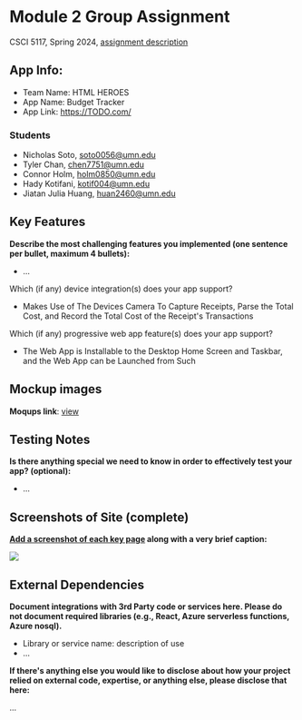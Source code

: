 # Module 2 Group Assignment

CSCI 5117, Spring 2024, [assignment description](https://canvas.umn.edu/courses/413159/pages/project-2)

## App Info:

* Team Name: HTML HEROES
* App Name: Budget  Tracker
* App Link: <https://TODO.com/>

### Students

* Nicholas Soto, soto0056@umn.edu
* Tyler Chan, chen7751@umn.edu
* Connor Holm, holm0850@umn.edu
* Hady Kotifani, kotif004@umn.edu
* Jiatan Julia Huang, huan2460@umn.edu


## Key Features

**Describe the most challenging features you implemented
(one sentence per bullet, maximum 4 bullets):**

* ...

Which (if any) device integration(s) does your app support?

* Makes Use of The Devices Camera To Capture Receipts, Parse the Total Cost, and Record the Total Cost of the Receipt's Transactions

Which (if any) progressive web app feature(s) does your app support?

* The Web App is Installable to the Desktop Home Screen and Taskbar, and the Web App can be Launched from Such 

## Mockup images

<!--**[Add images/photos that show your mockup](https://stackoverflow.com/questions/10189356/how-to-add-screenshot-to-readmes-in-github-repository) along with a very brief caption:**-->

**Moqups link**: [view](https://app.moqups.com/MolanEiXTv5dRkIHmLJw9Vv9nZvL2oid/view/page/ad64222d5)

<!--![](https://media.giphy.com/media/26ufnwz3wDUli7GU0/giphy.gif)-->


## Testing Notes

**Is there anything special we need to know in order to effectively test your app? (optional):**

* ...



## Screenshots of Site (complete)

**[Add a screenshot of each key page](https://stackoverflow.com/questions/10189356/how-to-add-screenshot-to-readmes-in-github-repository)
along with a very brief caption:**

![](https://media.giphy.com/media/o0vwzuFwCGAFO/giphy.gif)



## External Dependencies

**Document integrations with 3rd Party code or services here.
Please do not document required libraries (e.g., React, Azure serverless functions, Azure nosql).**

* Library or service name: description of use
* ...

**If there's anything else you would like to disclose about how your project
relied on external code, expertise, or anything else, please disclose that
here:**

...
